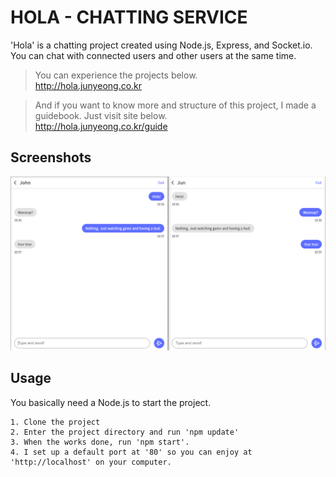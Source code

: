 # HOLA - CHATTING SERVICE
'Hola' is a chatting project created using Node.js, Express, and Socket&#46;io. You  can chat with connected users and other users at the same time.

> You can experience the projects below.  
> <a href="http://hola.junyeong.co.kr" target="_blank">http://hola.junyeong.co.kr</a>


>And if you want to know more and structure of this project, I made a guidebook. Just visit site below.    
<a href="http://hola.junyeong.co.kr/guide" target="_blank">http://hola.junyeong.co.kr/guide</a>

Screenshots
-----------
<img src="https://raw.githubusercontent.com/ypjun100/Hola/master/public/images_guide/guide_img1.PNG">

## Usage
You basically need a Node.js to start the project.   
```
1. Clone the project
2. Enter the project directory and run 'npm update'
3. When the works done, run 'npm start'.
4. I set up a default port at '80' so you can enjoy at 'http://localhost' on your computer.
